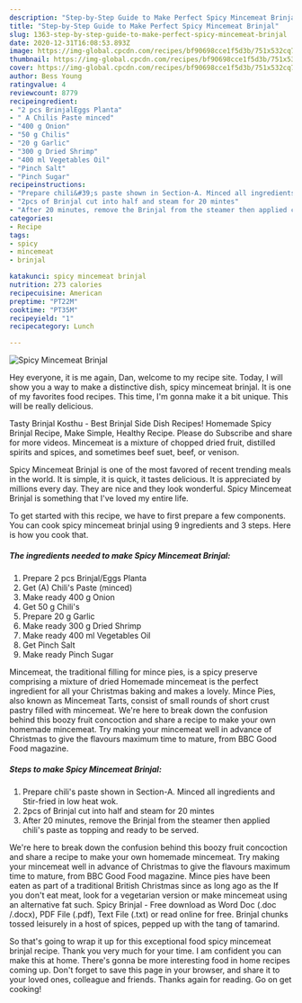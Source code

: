 ```yaml
---
description: "Step-by-Step Guide to Make Perfect Spicy Mincemeat Brinjal"
title: "Step-by-Step Guide to Make Perfect Spicy Mincemeat Brinjal"
slug: 1363-step-by-step-guide-to-make-perfect-spicy-mincemeat-brinjal
date: 2020-12-31T16:08:53.893Z
image: https://img-global.cpcdn.com/recipes/bf90698cce1f5d3b/751x532cq70/spicy-mincemeat-brinjal-recipe-main-photo.jpg
thumbnail: https://img-global.cpcdn.com/recipes/bf90698cce1f5d3b/751x532cq70/spicy-mincemeat-brinjal-recipe-main-photo.jpg
cover: https://img-global.cpcdn.com/recipes/bf90698cce1f5d3b/751x532cq70/spicy-mincemeat-brinjal-recipe-main-photo.jpg
author: Bess Young
ratingvalue: 4
reviewcount: 8779
recipeingredient:
- "2 pcs BrinjalEggs Planta"
- " A Chilis Paste minced"
- "400 g Onion"
- "50 g Chilis"
- "20 g Garlic"
- "300 g Dried Shrimp"
- "400 ml Vegetables Oil"
- "Pinch Salt"
- "Pinch Sugar"
recipeinstructions:
- "Prepare chili&#39;s paste shown in Section-A. Minced all ingredients and Stir-fried in low heat wok."
- "2pcs of Brinjal cut into half and steam for 20 mintes"
- "After 20 minutes, remove the Brinjal from the steamer then applied chili&#39;s paste as topping and ready to be served."
categories:
- Recipe
tags:
- spicy
- mincemeat
- brinjal

katakunci: spicy mincemeat brinjal 
nutrition: 273 calories
recipecuisine: American
preptime: "PT22M"
cooktime: "PT35M"
recipeyield: "1"
recipecategory: Lunch

---
```



![Spicy Mincemeat Brinjal](https://img-global.cpcdn.com/recipes/bf90698cce1f5d3b/751x532cq70/spicy-mincemeat-brinjal-recipe-main-photo.jpg)

Hey everyone, it is me again, Dan, welcome to my recipe site. Today, I will show you a way to make a distinctive dish, spicy mincemeat brinjal. It is one of my favorites food recipes. This time, I'm gonna make it a bit unique. This will be really delicious.

Tasty Brinjal Kosthu - Best Brinjal Side Dish Recipes! Homemade Spicy Brinjal Recipe, Make Simple, Healthy Recipe. Please do Subscribe and share for more videos. Mincemeat is a mixture of chopped dried fruit, distilled spirits and spices, and sometimes beef suet, beef, or venison.

Spicy Mincemeat Brinjal is one of the most favored of recent trending meals in the world. It is simple, it is quick, it tastes delicious. It is appreciated by millions every day. They are nice and they look wonderful. Spicy Mincemeat Brinjal is something that I've loved my entire life.


To get started with this recipe, we have to first prepare a few components. You can cook spicy mincemeat brinjal using 9 ingredients and 3 steps. Here is how you cook that.

<!--inarticleads1-->

##### The ingredients needed to make Spicy Mincemeat Brinjal:

1. Prepare 2 pcs Brinjal/Eggs Planta
1. Get  (A) Chili&#39;s Paste (minced)
1. Make ready 400 g Onion
1. Get 50 g Chili&#39;s
1. Prepare 20 g Garlic
1. Make ready 300 g Dried Shrimp
1. Make ready 400 ml Vegetables Oil
1. Get Pinch Salt
1. Make ready Pinch Sugar


Mincemeat, the traditional filling for mince pies, is a spicy preserve comprising a mixture of dried Homemade mincemeat is the perfect ingredient for all your Christmas baking and makes a lovely. Mince Pies, also known as Mincemeat Tarts, consist of small rounds of short crust pastry filled with mincemeat. We&#39;re here to break down the confusion behind this boozy fruit concoction and share a recipe to make your own homemade mincemeat. Try making your mincemeat well in advance of Christmas to give the flavours maximum time to mature, from BBC Good Food magazine. 

<!--inarticleads2-->

##### Steps to make Spicy Mincemeat Brinjal:

1. Prepare chili&#39;s paste shown in Section-A. Minced all ingredients and Stir-fried in low heat wok.
1. 2pcs of Brinjal cut into half and steam for 20 mintes
1. After 20 minutes, remove the Brinjal from the steamer then applied chili&#39;s paste as topping and ready to be served.


We&#39;re here to break down the confusion behind this boozy fruit concoction and share a recipe to make your own homemade mincemeat. Try making your mincemeat well in advance of Christmas to give the flavours maximum time to mature, from BBC Good Food magazine. Mince pies have been eaten as part of a traditional British Christmas since as long ago as the If you don&#39;t eat meat, look for a vegetarian version or make mincemeat using an alternative fat such. Spicy Brinjal - Free download as Word Doc (.doc /.docx), PDF File (.pdf), Text File (.txt) or read online for free. Brinjal chunks tossed leisurely in a host of spices, pepped up with the tang of tamarind. 

So that's going to wrap it up for this exceptional food spicy mincemeat brinjal recipe. Thank you very much for your time. I am confident you can make this at home. There's gonna be more interesting food in home recipes coming up. Don't forget to save this page in your browser, and share it to your loved ones, colleague and friends. Thanks again for reading. Go on get cooking!
